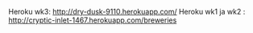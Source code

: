 Heroku wk3: http://dry-dusk-9110.herokuapp.com/
Heroku wk1 ja wk2 : http://cryptic-inlet-1467.herokuapp.com/breweries
